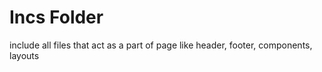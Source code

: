 # Incs Folder

include all files that act as a part of page like header, footer, components, layouts